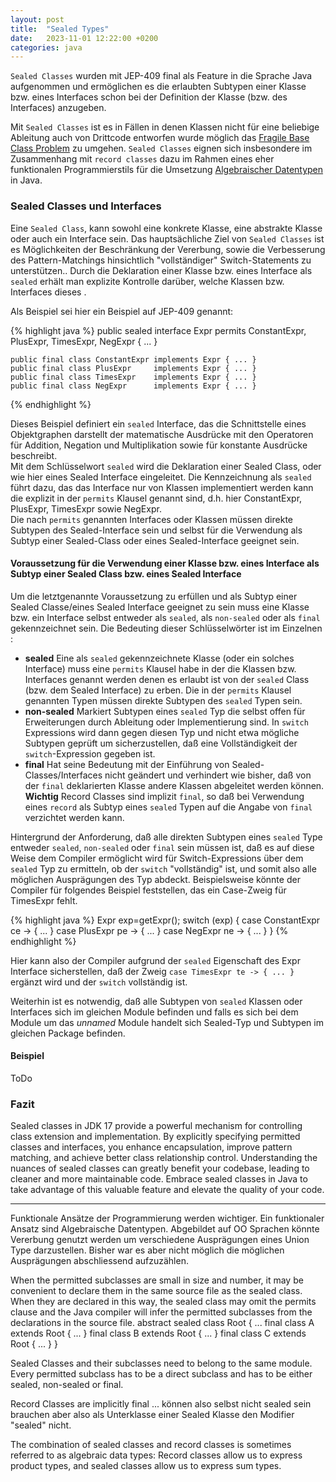 ```yaml
---
layout: post
title:  "Sealed Types"
date:   2023-11-01 12:22:00 +0200
categories: java
---
```


`Sealed Classes` wurden mit JEP-409 final als Feature in die Sprache Java aufgenommen und ermöglichen es die erlaubten Subtypen einer Klasse bzw. eines Interfaces schon bei der
Definition der Klasse (bzw. des Interfaces) anzugeben. 

Mit `Sealed Classes` ist es in Fällen in denen Klassen nicht für eine beliebige Ableitung auch von Drittcode entworfen wurde möglich das <a href="https://de.wikipedia.org/wiki/Fragile_Base_Class_Problem" target="_blank">Fragile Base Class Problem</a> zu umgehen.
`Sealed Classes` eignen sich insbesondere im Zusammenhang mit `record classes` dazu im Rahmen eines eher funktionalen Programmierstils für die Umsetzung <a href="https://en.wikipedia.org/wiki/Algebraic_data_type" target="_blank">Algebraischer Datentypen</a> in Java.


### Sealed Classes und Interfaces 

Eine `Sealed Class`, kann sowohl eine konkrete Klasse, eine abstrakte Klasse oder auch ein Interface sein. 
Das hauptsächliche Ziel von `Sealed Classes` ist es Möglichkeiten der Beschränkung der Vererbung, sowie die Verbesserung des Pattern-Matchings hinsichtlich "vollständiger" Switch-Statements zu unterstützen.. 
Durch die Deklaration einer Klasse bzw. eines Interface als `sealed` erhält man explizite Kontrolle darüber, welche Klassen bzw. Interfaces dieses . 

Als Beispiel sei hier ein Beispiel auf JEP-409 genannt:

{% highlight java %}
    public sealed interface Expr permits ConstantExpr, PlusExpr, TimesExpr, NegExpr { ... }

    public final class ConstantExpr implements Expr { ... }
    public final class PlusExpr     implements Expr { ... }
    public final class TimesExpr    implements Expr { ... }
    public final class NegExpr      implements Expr { ... }
{% endhighlight %}
 
Dieses Beispiel definiert ein `sealed` Interface, das die Schnittstelle eines Objektgraphen darstellt der matematische Ausdrücke mit den Operatoren für
Addition, Negation und Multiplikation sowie für konstante Ausdrücke beschreibt.<br>
Mit dem Schlüsselwort `sealed` wird die Deklaration einer Sealed Class, oder wie hier eines Sealed Interface eingeleitet. Die Kennzeichnung als `sealed` führt dazu,
das das Interface nur von Klassen implementiert werden kann die explizit in der `permits` Klausel genannt sind, d.h. hier ConstantExpr, PlusExpr, TimesExpr sowie NegExpr.<br>
Die nach `permits` genannten Interfaces oder Klassen müssen direkte Subtypen des Sealed-Interface sein und selbst für die Verwendung als Subtyp einer Sealed-Class oder eines Sealed-Interface geeignet sein.<br>

#### Voraussetzung für die Verwendung einer Klasse bzw. eines Interface als Subtyp einer Sealed Class bzw. eines Sealed Interface 

Um die letztgenannte Voraussetzung zu erfüllen und als Subtyp einer Sealed Classe/eines Sealed Interface geeignet zu sein muss eine Klasse bzw. ein Interface selbst entweder
als `sealed`, als `non-sealed` oder als `final` gekennzeichnet sein.
Die Bedeuting dieser Schlüsselwörter ist im Einzelnen :

- **sealed** Eine als `sealed` gekennzeichnete Klasse (oder ein solches Interface) muss eine `permits` Klausel habe in der die Klassen bzw. Interfaces genannt werden denen es erlaubt ist von der `sealed` Class (bzw. dem Sealed Interface) zu erben. Die in der `permits` Klausel genannten Typen müssen direkte Subtypen des `sealed` Typen sein.
- **non-sealed** Markiert Subtypen eines `sealed` Typ die selbst offen für Erweiterungen durch Ableitung oder Implementierung sind. In `switch` Expressions wird dann gegen diesen Typ
und nicht etwa mögliche Subtypen geprüft um sicherzustellen, daß eine Vollständigkeit der `switch`-Expression gegeben ist.
- **final** Hat seine Bedeutung mit der Einführung von Sealed-Classes/Interfaces nicht geändert und verhindert wie bisher, daß von der `final` deklarierten Klasse andere Klassen abgeleitet werden können. **Wichtig** Record Classes sind implizit `final`, so daß bei Verwendung eines `record` als Subtyp eines `sealed` Typen auf die Angabe von `final` verzichtet werden kann. 

Hintergrund der Anforderung, daß alle direkten Subtypen eines `sealed` Type entweder `sealed`, `non-sealed` oder `final` sein müssen ist, daß es auf diese Weise dem Compiler ermöglicht wird für Switch-Expressions über dem `sealed` Typ zu ermitteln, ob der `switch` "vollständig" ist, und somit also alle möglichen Ausprägungen des Typ abdeckt. Beispielsweise könnte der Compiler für folgendes Beispiel feststellen, das ein Case-Zweig für TimesExpr fehlt.

{% highlight java %}
    Expr exp=getExpr();
    switch (exp) {
        case ConstantExpr ce -> { ... } 
        case PlusExpr pe -> { ... } 
        case NegExpr ne -> { ... } 
    }
{% endhighlight %}
 
Hier kann also der Compiler aufgrund der `sealed` Eigenschaft des Expr Interface sicherstellen, daß der Zweig `case TimesExpr te -> { ... }` ergänzt wird und der `switch` vollständig ist. 

Weiterhin ist es notwendig, daß alle Subtypen von `sealed` Klassen oder Interfaces sich im gleichen Module befinden und falls es sich bei dem Module um das *unnamed* Module handelt sich Sealed-Typ und Subtypen im gleichen Package befinden. 

#### Beispiel

ToDo

### Fazit

Sealed classes in JDK 17 provide a powerful mechanism for controlling class extension and implementation. By explicitly specifying permitted classes and interfaces, you enhance encapsulation, improve pattern matching, and achieve better class relationship control. Understanding the nuances of sealed classes can greatly benefit your codebase, leading to cleaner and more maintainable code. Embrace sealed classes in Java to take advantage of this valuable feature and elevate the quality of your code.


--------
Funktionale Ansätze der Programmierung werden wichtiger. 
Ein funktionaler Ansatz sind Algebraische Datentypen. Abgebildet auf OO Sprachen könnte Vererbung genutzt werden
um verschiedene Ausprägungen eines Union Type darzustellen. Bisher war es aber nicht möglich die möglichen
Ausprägungen abschliessend aufzuzählen.

When the permitted subclasses are small in size and number, it may be convenient to declare them in the same source file as the sealed class. When they are declared in this way, the sealed class may omit the permits clause and the Java compiler will infer the permitted subclasses from the declarations in the source file.
abstract sealed class Root { ... 
    final class A extends Root { ... }
    final class B extends Root { ... }
    final class C extends Root { ... }
}

Sealed Classes and their subclasses need to belong to the same module. Every permitted subclass has to be a direct subclass and has to be either sealed, non-sealed or final.

Record Classes are implicitly final ... können also selbst nicht sealed sein brauchen aber also als Unterklasse einer Sealed Klasse den Modifier "sealed" nicht.

The combination of sealed classes and record classes is sometimes referred to as algebraic data types: Record classes allow us to express product types, and sealed classes allow us to express sum types.

